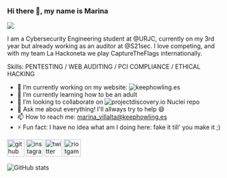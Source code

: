 ### Hi there 👋, my name is Marina
![](https://i.imgur.com/4llSTgM.png)

I am a Cybersecurity Engineering student at @URJC, currently on my 3rd year but already working as an auditor at @S21sec. I love competing, and with my team La Hackoneta we play CaptureTheFlags internationally. 

Skills: PENTESTING / WEB AUDITING / PCI COMPLIANCE / ETHICAL HACKING

- 🔭 I’m currently working on my website: ![keephowling.es](keephowling.es)
- 🌱 I’m currently learning how to be an adult 
- 👯 I’m looking to collaborate on ![projectdiscovery.io](projectdiscovery.io) Nuclei repo 
- 💬 Ask me about everything! I'll allways try to help 😄 
- 📫 How to reach me: marina_villalta@keephowling.es 
- ⚡ Fun fact: I have no idea what am I doing here: fake it till' you make it ;) 


[<img src='https://cdn.jsdelivr.net/npm/simple-icons@3.0.1/icons/github.svg' alt='github' height='40'>](https://github.com/KeepHowling)  [<img src='https://cdn.jsdelivr.net/npm/simple-icons@3.0.1/icons/instagram.svg' alt='instagram' height='40'>](https://www.instagram.com/mariiina_585/)  [<img src='https://cdn.jsdelivr.net/npm/simple-icons@3.0.1/icons/twitter.svg' alt='twitter' height='40'>](https://twitter.com/Basilisco585)  [<img src='https://cdn.jsdelivr.net/npm/simple-icons@3.0.1/icons/riotgames.svg' alt='riotgames' height='40'>](https://tracker.gg/valorant/profile/riot/Basilisco585%23585/overview)  

![GitHub stats](https://github-readme-stats.vercel.app/api?username=KeepHowling&show_icons=true)  
